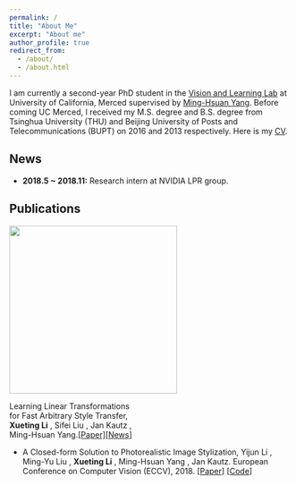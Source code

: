```yaml
---
permalink: /
title: "About Me"
excerpt: "About me"
author_profile: true
redirect_from:
  - /about/
  - /about.html
---
```


I am currently a second-year PhD student in the [Vision and Learning Lab](http://vllab.ucmerced.edu/) at University of California, Merced supervised by [Ming-Hsuan Yang](http://faculty.ucmerced.edu/mhyang/). Before coming UC Merced, I received my M.S. degree and B.S. degree from Tsinghua University (THU) and Beijing University of Posts and Telecommunications (BUPT) on 2016 and 2013 respectively. Here is my [CV](https://drive.google.com/file/d/1ndjbuysGBJMMTpmIK3hTD_HfXZVsJzaH/view?usp=sharing).

## News
- **2018.5 ~ 2018.11:** Research intern at NVIDIA LPR group.

## Publications
<div class="church-admin-calendar-widget-item">
    <img width="300" src="https://raw.githubusercontent.com/sunshineatnoon/sunshineatnoon.github.io/master/images/lst-teser.png" />
    <div class="content-holder">
    <p  class="ca_event_detail" >Learning Linear Transformations<br> for Fast Arbitrary Style Transfer,<br> <b>Xueting Li</b> , Sifei Liu , Jan Kautz ,<br> Ming-Hsuan Yang.<a href="https://arxiv.org/abs/1808.04537v1">[Paper]</a><a href="https://news.developer.nvidia.com/new-ai-style-transfer-algorithm-allows-users-to-create-millions-of-artistic-combinations/">[News]</a><br>
    </p>
    </div>
</div>


- A Closed-form Solution to Photorealistic Image Stylization, Yijun Li , Ming-Yu Liu , **Xueting Li** , Ming-Hsuan Yang , Jan Kautz. European Conference on Computer Vision (ECCV), 2018. [[Paper](https://arxiv.org/abs/1802.06474)] [[Code](https://github.com/NVIDIA/FastPhotoStyle)]
